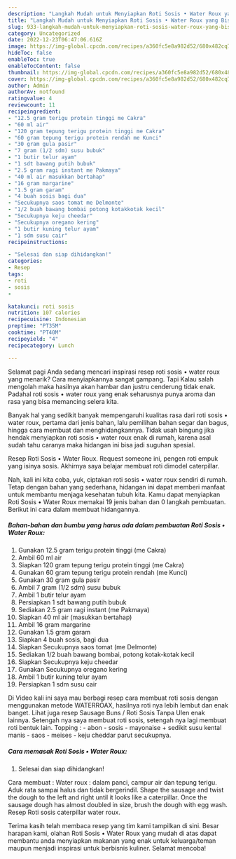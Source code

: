 ```yaml
---
description: "Langkah Mudah untuk Menyiapkan Roti Sosis • Water Roux yang Bisa Manjain Lidah, Buat Buka Puasa Lezat Sekali"
title: "Langkah Mudah untuk Menyiapkan Roti Sosis • Water Roux yang Bisa Manjain Lidah, Buat Buka Puasa Lezat Sekali"
slug: 933-langkah-mudah-untuk-menyiapkan-roti-sosis-water-roux-yang-bisa-manjain-lidah-buat-buka-puasa-lezat-sekali
category: Uncategorized
date: 2022-12-23T06:47:06.616Z
image: https://img-global.cpcdn.com/recipes/a360fc5e8a982d52/680x482cq70/roti-sosis-water-roux-foto-resep-utama.jpg
hideToc: false
enableToc: true
enableTocContent: false
thumbnail: https://img-global.cpcdn.com/recipes/a360fc5e8a982d52/680x482cq70/roti-sosis-water-roux-foto-resep-utama.jpg
cover: https://img-global.cpcdn.com/recipes/a360fc5e8a982d52/680x482cq70/roti-sosis-water-roux-foto-resep-utama.jpg
author: Admin
authorAv: notfound
ratingvalue: 4
reviewcount: 11
recipeingredient:
- "12.5 gram terigu protein tinggi me Cakra"
- "60 ml air"
- "120 gram tepung terigu protein tinggi me Cakra"
- "60 gram tepung terigu protein rendah me Kunci"
- "30 gram gula pasir"
- "7 gram (1/2 sdm) susu bubuk"
- "1 butir telur ayam"
- "1 sdt bawang putih bubuk"
- "2.5 gram ragi instant me Pakmaya"
- "40 ml air masukkan bertahap"
- "16 gram margarine"
- "1.5 gram garam"
- "4 buah sosis bagi dua"
- "Secukupnya saos tomat me Delmonte"
- "1/2 buah bawang bombai potong kotakkotak kecil"
- "Secukupnya keju cheedar"
- "Secukupnya oregano kering"
- "1 butir kuning telur ayam"
- "1 sdm susu cair"
recipeinstructions:

- "Selesai dan siap dihidangkan!"
categories:
- Resep
tags:
- roti
- sosis
- 

katakunci: roti sosis  
nutrition: 107 calories
recipecuisine: Indonesian
preptime: "PT35M"
cooktime: "PT40M"
recipeyield: "4"
recipecategory: Lunch

---
```



Selamat pagi Anda sedang mencari inspirasi resep roti sosis • water roux yang menarik? Cara menyiapkannya sangat gampang. Tapi Kalau salah mengolah maka hasilnya akan hambar dan justru cenderung tidak enak. Padahal roti sosis • water roux yang enak seharusnya punya aroma dan rasa yang bisa memancing selera kita.


Banyak hal yang sedikit banyak mempengaruhi kualitas rasa dari roti sosis • water roux, pertama dari jenis bahan, lalu pemilihan bahan segar dan bagus, hingga cara membuat dan menghidangkannya. Tidak usah bingung jika hendak menyiapkan roti sosis • water roux enak di rumah, karena asal sudah tahu caranya maka hidangan ini bisa jadi suguhan spesial.

Resep Roti Sosis • Water Roux. Request someone ini, pengen roti empuk yang isinya sosis. Akhirnya saya belajar membuat roti dimodel caterpillar.


Nah, kali ini kita coba, yuk, ciptakan roti sosis • water roux sendiri di rumah. Tetap dengan bahan yang sederhana, hidangan ini dapat memberi manfaat untuk membantu menjaga kesehatan tubuh kita. Kamu dapat menyiapkan Roti Sosis • Water Roux memakai 19 jenis bahan dan 0 langkah pembuatan. Berikut ini cara dalam membuat hidangannya.

<!--inarticleads1-->

##### Bahan-bahan dan bumbu yang harus ada dalam pembuatan Roti Sosis • Water Roux:

1. Gunakan 12.5 gram terigu protein tinggi (me Cakra)
1. Ambil 60 ml air
1. Siapkan 120 gram tepung terigu protein tinggi (me Cakra)
1. Gunakan 60 gram tepung terigu protein rendah (me Kunci)
1. Gunakan 30 gram gula pasir
1. Ambil 7 gram (1/2 sdm) susu bubuk
1. Ambil 1 butir telur ayam
1. Persiapkan 1 sdt bawang putih bubuk
1. Sediakan 2.5 gram ragi instant (me Pakmaya)
1. Siapkan 40 ml air (masukkan bertahap)
1. Ambil 16 gram margarine
1. Gunakan 1.5 gram garam
1. Siapkan 4 buah sosis, bagi dua
1. Siapkan Secukupnya saos tomat (me Delmonte)
1. Sediakan 1/2 buah bawang bombai, potong kotak-kotak kecil
1. Siapkan Secukupnya keju cheedar
1. Gunakan Secukupnya oregano kering
1. Ambil 1 butir kuning telur ayam
1. Persiapkan 1 sdm susu cair


Di Video kali ini saya mau berbagi resep cara membuat roti sosis dengan menggunakan metode WATERROAX, hasilnya roti nya lebih lembut dan enak banget. Lihat juga resep Sausage Buns / Roti Sosis Tanpa Ulen enak lainnya. Setengah nya saya membuat roti sosis, setengah nya lagi membuat roti bentuk lain. Topping : - abon - sosis - mayonaise + sedikit susu kental manis - saos - meises - keju cheddar parut secukupnya. 

<!--inarticleads2-->

##### Cara memasak Roti Sosis • Water Roux:


1. Selesai dan siap dihidangkan!

Cara membuat : Water roux : dalam panci, campur air dan tepung terigu. Aduk rata sampai halus dan tidak bergerindil. Shape the sausage and twist the dough to the left and right until it looks like a caterpillar. Once the sausage dough has almost doubled in size, brush the dough with egg wash. Resep Roti sosis caterpillar water roux. 

Terima kasih telah membaca resep yang tim kami tampilkan di sini. Besar harapan kami, olahan Roti Sosis • Water Roux yang mudah di atas dapat membantu anda menyiapkan makanan yang enak untuk keluarga/teman maupun menjadi inspirasi untuk berbisnis kuliner. Selamat mencoba!
